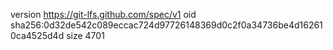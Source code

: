 version https://git-lfs.github.com/spec/v1
oid sha256:0d32de542c089eccac724d97726148369d0c2f0a34736be4d162610ca4525d4d
size 4701
